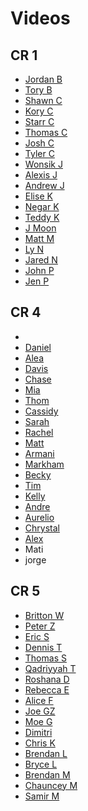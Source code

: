 # Videos

## CR 1
- [Jordan B](https://youtu.be/k0vrkt3ZshI)
- [Tory B](https://youtu.be/5g9l4Wy6nWk)
- [Shawn C](https://youtu.be/iyq3yhrQrT8)
- [Kory C](https://youtu.be/n9Ij2QlK8lw)
- [Starr C](https://vimeo.com/sipofstarrshine/gobblr)
- [Thomas C](https://youtu.be/Y_YOX4C3jSA)
- [Josh C](https://www.youtube.com/watch?v=bong7TdNvsQ)
- [Tyler C](https://youtu.be/U9797AwZW84)
- [Wonsik J]()
- [Alexis J](https://www.youtube.com/watch?v=DbKaucDf9z8&feature=youtu.be)
- [Andrew J](https://youtu.be/eQD_pMZIi64)
- [Elise K](https://vimeo.com/146351674)
- [Negar K](https://youtu.be/2hxaLOyUe8o)
- [Teddy K]()
- [J Moon](https://youtu.be/9pGE7usy8Fk)
- [Matt M](https://youtu.be/w2sv41jC6QY)
- [Ly N](https://youtu.be/gljZMWlufWg)
- [Jared N](https://youtu.be/AjXpgQ-_RWo)
- [John P](https://vimeo.com/146407349)
- [Jen P](https://www.youtube.com/watch?v=d7BWhb3rNYE)

## CR 4
- 
- [Daniel](https://youtu.be/XwXj5B-cLko)
- [Alea](https://youtu.be/ATPRXITxcDA)
- [Davis](https://youtu.be/yUi4s70v96M)
- [Chase](https://vimeo.com/146390337)
- [Mia](https://www.youtube.com/watch?v=IulKaOCzOFw)
- [Thom](https://youtu.be/t137KS8Oolc)
- [Cassidy](https://www.youtube.com/watch?v=O1W8MmfYdjA)
- [Sarah](https://www.youtube.com/watch?v=eXAU_U-txmw)
- [Rachel](https://www.youtube.com/watch?v=Oa0SeCfCIh4)
- [Matt](https://vimeo.com/146405675)
- [Armani](https://youtu.be/Sxw3j6EATOE)
- [Markham](https://www.youtube.com/watch?v=4QE9xgNEKfY&feature=youtu.be)
- [Becky](http://www.youtube.com/watch?v=Yhs82IStMls)
- [Tim](https://youtu.be/3zG9rLCDrqA)
- [Kelly](https://vimeo.com/146415507)
- [Andre](https://www.youtube.com/watch?v=HcuCPKN4GNE)
- [Aurelio](https://youtu.be/IKviZaKpGOM)
- [Chrystal](https://youtu.be/1Qe5Pkhqkcw)
- [Alex](https://www.youtube.com/watch?v=rOSgY5BUUwU)
- Mati
- jorge

## CR 5
- [Britton W](https://www.youtube.com/watch?v=mws-ltvsehM&feature=youtu.be)
- [Peter Z](https://www.youtube.com/watch?v=2JE2NFTtPsg)
- [Eric S](https://youtu.be/0DBcu-vcKAY)
- [Dennis T](https://youtu.be/6_jNkj7pPBs)
- [Thomas S](https://youtu.be/EyrqdqShnYI)
- [Qadriyyah T](https://youtu.be/ULcUpBbhojk)
- [Roshana D](https://github.com/ga-dc/project2/issues/453)
- [Rebecca E](https://youtu.be/Tl4IHAWDveo)
- [Alice F]( https://youtu.be/QU3-fTdoqpU)
- [Joe GZ](https://www.youtube.com/watch?v=u7D5A4q9eLU)
- [Moe G](https://www.youtube.com/watch?v=5N9B3L8JJec)
- [Dimitri](https://www.youtube.com/watch?v=tH17JguzvJU&feature=youtu.be)
- [Chris K](https://youtu.be/Ua4pjrz9LE0)
- [Brendan L]()
- [Bryce L](https://youtu.be/RVsxQzW67iU)
- [Brendan M](https://www.youtube.com/watch?v=y6ObYOAcvfE&feature=youtu.be)
- [Chauncey M]()
- [Samir M](https://youtu.be/9vtt-ZA3WKs)
